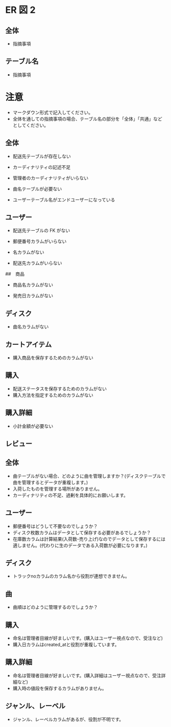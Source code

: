 # ER 図 2

## 全体

- 指摘事項

## テーブル名

- 指摘事項

# 注意

- マークダウン形式で記入してください。
- 全体を通しての指摘事項の場合、テーブル名の部分を「全体」「共通」などとしてください。

## 全体

- 配送先テーブルが存在しない

- カーディナリティの記述不足

- 管理者のカーディナリティがいらない

- 曲名テーブルが必要ない

- ユーザーテーブル名がエンドユーザーになっている

## ユーザー

- 配送先テーブルの FK がない

- 郵便番号カラムがいらない

- 名カラムがない

- 配送先カラムがいらない

##　商品

- 商品名カラムがない

- 発売日カラムがない

## ディスク
- 曲名カラムがない

## カートアイテム
- 購入商品を保存するためのカラムがない

## 購入
- 配送ステータスを保存するためのカラムがない
- 購入方法を指定するためのカラムがない

## 購入詳細
- 小計金額が必要ない


## レビュー
## 全体
- 曲テーブルがない場合、どのように曲を管理しますか？(ディスクテーブルで曲を管理するとデータが重複します。)
- 入荷したものを管理する場所がありません。
- カーディナリティの不足、過剰を具体的にお願いします。

## ユーザー
- 郵便番号はどうして不要なのでしょうか？
- ディスク枚数カラムはデータとして保存する必要があるでしょうか？
- 在庫数カラムは計算結果(入荷数-売り上げ)なのでデータとして保存するには適しません。(代わりに生のデータである入荷数が必要になります。)

## ディスク
- トラックnoカラムのカラム名から役割が連想できません。

## 曲
- 曲順はどのように管理するのでしょうか？

## 購入
- 命名は管理者目線が好ましいです。(購入はユーザー視点なので、受注など)
- 購入日カラムはcreated_atと役割が重複しています。

## 購入詳細
- 命名は管理者目線が好ましいです。(購入詳細はユーザー視点なので、受注詳細など)
- 購入時の値段を保存するカラムがありません。

## ジャンル、レーベル
- ジャンル、レーベルカラムがあるが、役割が不明です。
